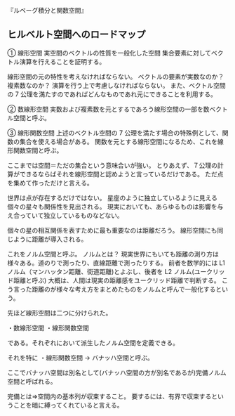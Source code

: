 『ルベーグ積分と関数空間』

## ヒルベルト空間へのロードマップ

① 線形空間
実空間のベクトルの性質を一般化した空間
集合要素に対してベクトル演算を行えることを証明する。

線形空間の元の特性を考えなければならない。
ベクトルの要素が実数なのか？複素数なのか？
演算を行う上で考慮しなければならない。
また、ベクトル空間の 7 公理を満たすのであればどんなものであれ元にできることを利用する。

② 数線形空間
実数および複素数を元とするであろう線形空間の一部を数ベクトル空間と呼ぶ。

③ 線形関数空間
上述のベクトル空間の 7 公理を満たす場合の特殊例として、関数の集合を使える場合がある。
関数を元とする線形空間になるため、これを線形関数空間と呼ぶ。

ここまでは空間＝ただの集合という意味合いが強い。
とりあえず、７公理の計算ができるならばそれを線形空間と認めようと言っているだけである。
ただ点を集めて作っただけと言える。

世界は点が存在するだけではない。
星座のように独立しているように見える個々の星々も関係性を見出される。
現実においても、あらゆるものは影響を与え合っていて独立しているものなどない。

個々の星の相互関係を表すために最も重要なのは距離だろう。
線形空間にも同じように距離が導入される。

これをノルム空間と呼ぶ。
ノルムとは？
現実世界にもいても距離の測り方は様々ある。道のりで測ったり、直線距離で測ったりする。
前者を数学的には L1 ノルム（マンハッタン距離、街道距離)とよぶし、後者を L2 ノルム(ユークリッド距離と呼ぶ)
大概は、人間は現実の距離感をユークリッド距離で判断する。
こう言った距離のが様々な考え方をまとめたものをノルムと呼んで一般化するという。

先ほど線形空間は二つに分けられた。

・数線形空間
・線形関数空間

である。それぞれにおいて派生したノルム空間を定義できる。

それを特に
・線形関数空間 -> バナッハ空間と呼ぶ。

ここでバナッハ空間は別名として(バナッハ空間の方が別名であるが)完備ノルム空間と呼ばれる。

完備とは=>空間内の基本列が収束すること。
要するには、有界で収束するということを暗に縛ってくれていると言える。











